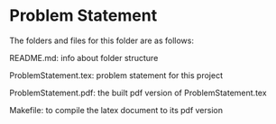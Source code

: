 # Problem Statement

The folders and files for this folder are as follows:



README.md: info about folder structure

ProblemStatement.tex: problem statement for this project

ProblemStatement.pdf: the built pdf version of ProblemStatement.tex

Makefile: to compile the latex document to its pdf version
